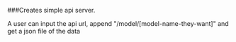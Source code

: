 ###Creates simple api server.

 A user can input the api url, append "/model/[model-name-they-want]" and get a json file of the data
